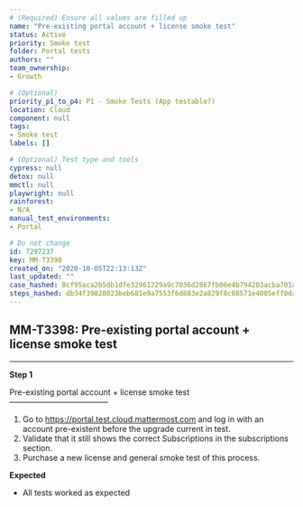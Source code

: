 ```yaml
---
# (Required) Ensure all values are filled up
name: "Pre-existing portal account + license smoke test"
status: Active
priority: Smoke test
folder: Portal tests
authors: ""
team_ownership: 
- Growth

# (Optional)
priority_p1_to_p4: P1 - Smoke Tests (App testable?)
location: Cloud
component: null
tags: 
- Smoke test
labels: []

# (Optional) Test type and tools
cypress: null
detox: null
mmctl: null
playwright: null
rainforest: 
- N/A
manual_test_environments: 
- Portal

# Do not change
id: 7297237
key: MM-T3398
created_on: "2020-10-05T22:13:13Z"
last_updated: ""
case_hashed: 8cf95aca2b5db1dfe32961229a9c7036d2867fb06e4b794203acba701a3956945b9514f5c05544d6947bc9e97b93e371
steps_hashed: db34f39828023beb681e9a7553f6d883e2a829f8c08571e4005eff0da16f20b0a1299f72002fa7d7b612b817e0119f86
---
```


<!-- (Auto-generated) Based on frontmatter's "key" and "name" -->

## MM-T3398: Pre-existing portal account + license smoke test

---

**Step 1**

Pre-existing portal account + license smoke test\
–––––––––––––––––––––––––

1. Go to <https://portal.test.cloud.mattermost.com> and log in with an account pre-existent before the upgrade current in test.
2. Validate that it still shows the correct Subscriptions in the subscriptions section.
3. Purchase a new license and general smoke test of this process.

**Expected**

- All tests worked as expected
